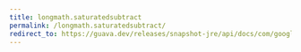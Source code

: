 ```yaml
---
title: longmath.saturatedsubtract
permalink: /longmath.saturatedsubtract/
redirect_to: https://guava.dev/releases/snapshot-jre/api/docs/com/google/common/math/LongMath.html#saturatedSubtract-long-long-
---
```

